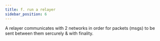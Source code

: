 ```yaml
---
title: f. run a relayer
sidebar_position: 6
---
```


A relayer communicates with 2 networks in order for packets (msgs) to be sent between them sercurely & with finality.